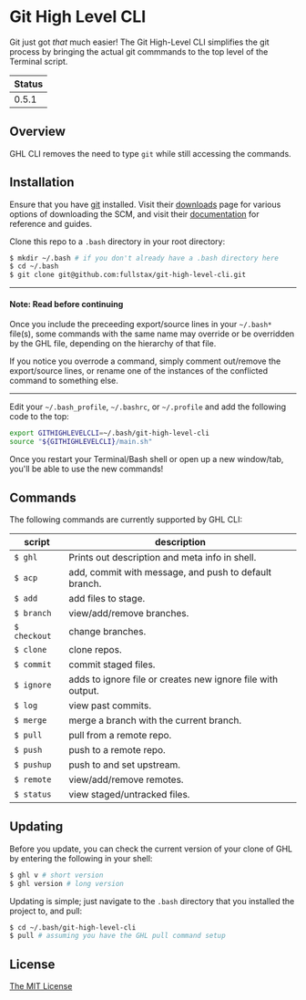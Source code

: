 # Git High Level CLI

Git just got *that* much easier! The Git High-Level CLI simplifies the git process by bringing the actual git commmands to the top level of the Terminal script.

|Status|
|------|
|0.5.1 |

## Overview

GHL CLI removes the need to type `git` while still accessing the commands.

## Installation

Ensure that you have [git](https://git-scm.com/) installed. Visit their [downloads](https://git-scm.com/downloads) page for various options of downloading the SCM, and visit their [documentation](https://git-scm.com/doc) for reference and guides.

Clone this repo to a `.bash` directory in your root directory:

```bash
$ mkdir ~/.bash # if you don't already have a .bash directory here
$ cd ~/.bash
$ git clone git@github.com:fullstax/git-high-level-cli.git
```

---
#### Note: Read before continuing  
Once you include the preceeding export/source lines in your `~/.bash*` file(s), some commands with the same name may override or be overridden by the GHL file, depending on the hierarchy of that file.

If you notice you overrode a command, simply comment out/remove the export/source lines, or rename one of the instances of the conflicted command to something else.

---

Edit your `~/.bash_profile`, `~/.bashrc`, or `~/.profile` and add the following code to the top:

```bash
export GITHIGHLEVELCLI=~/.bash/git-high-level-cli
source "${GITHIGHLEVELCLI}/main.sh"
```
Once you restart your Terminal/Bash shell or open up a new window/tab, you'll be able to use the new commands!

## Commands

The following commands are currently supported by GHL CLI:

|script|description|
|------|-----------|
|`$ ghl`|Prints out description and meta info in shell.|
|`$ acp`|add, commit with message, and push to default branch.|
|`$ add`|add files to stage.|
|`$ branch`|view/add/remove branches.|
|`$ checkout`|change branches.|
|`$ clone`|clone repos.|
|`$ commit`|commit staged files.|
|`$ ignore`|adds to ignore file or creates new ignore file with output.|
|`$ log`|view past commits.|
|`$ merge`|merge a branch with the current branch.|
|`$ pull`|pull from a remote repo.|
|`$ push`|push to a remote repo.|
|`$ pushup`|push to and set upstream.|
|`$ remote`|view/add/remove remotes.|
|`$ status`|view staged/untracked files.|


## Updating

Before you update, you can check the current version of your clone of GHL by entering the following in your shell:

```bash
$ ghl v # short version
$ ghl version # long version
```

Updating is simple; just navigate to the `.bash` directory that you installed the project to, and pull:

```bash
$ cd ~/.bash/git-high-level-cli
$ pull # assuming you have the GHL pull command setup
```

## License

[The MIT License](https://github.com/fullstax/git-high-level-cli/blob/master/LICENSE)
